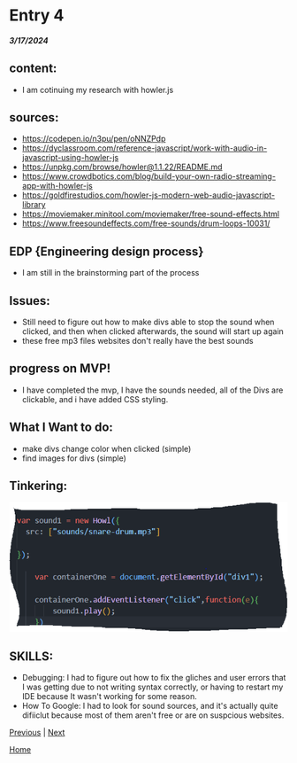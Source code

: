 # Entry 4
##### 3/17/2024

## content:
* I am cotinuing my research with howler.js
## sources:
* https://codepen.io/n3pu/pen/oNNZPdp
* https://dyclassroom.com/reference-javascript/work-with-audio-in-javascript-using-howler-js
* https://unpkg.com/browse/howler@1.1.22/README.md
* https://www.crowdbotics.com/blog/build-your-own-radio-streaming-app-with-howler-js
* https://goldfirestudios.com/howler-js-modern-web-audio-javascript-library
* https://moviemaker.minitool.com/moviemaker/free-sound-effects.html
* https://www.freesoundeffects.com/free-sounds/drum-loops-10031/
## EDP {Engineering design process}
* I am still in the brainstorming part of the process


## Issues:
* Still need to figure out how to make divs able to stop the sound when clicked, and then when clicked afterwards, the sound will start up again
* these free mp3 files websites don't really have the best sounds
## progress on MVP!
* I have completed the mvp, I have the sounds needed, all of the Divs are clickable, and i have added CSS styling.
## What I Want to do:
* make divs change color when clicked (simple)
* find images for divs (simple)


## Tinkering:
![my image](screenshots/Howeler1.png)






## SKILLS:
* Debugging:
   I had to figure out how to fix the gliches and user errors that I was getting due to not writing syntax correctly, or having to restart my IDE because It wasn't working for some reason.
* How To Google:
    I had to look for sound sources, and it's actually quite difiiclut because most of them aren't free or are on suspcious websites.






[Previous](entry03.md) | [Next](entry05.md)

[Home](../README.md)

